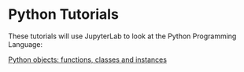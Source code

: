 # Python Tutorials

These tutorials will use JupyterLab to look at the Python Programming Language:

[Python objects: functions, classes and instances](001_functions_classes_instances.ipynb)
